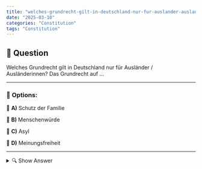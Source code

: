 ```yaml
---
title: "welches-grundrecht-gilt-in-deutschland-nur-fur-auslander-auslanderinnen-das-grundrecht-auf-…"
date: "2025-03-10"
categories: "Constitution"
tags: "Constitution"
---
```


## 📌 **Question**

Welches Grundrecht gilt in Deutschland nur für Ausländer / Ausländerinnen? Das Grundrecht auf …



---

### 📝 **Options:**

🔘 **A)** Schutz der Familie

🔘 **B)** Menschenwürde

🔘 **C)** Asyl

🔘 **D)** Meinungsfreiheit

---

<details>
  <summary>🔍 Show Answer</summary>

  <p>
💡  <b>Correct Answer:</b>  c
  </p>
  <p>
    📖<b>Explanation:</b>
    In Deutschland sind Grundrechte im Grundgesetz verankert, die sowohl für Staatsbürger als auch für Ausländer gelten. Allerdings gibt es bestimmte Rechte, die speziell auf Ausländer und ihren Aufenthaltsstatus abzielen. Diese Rechte sollen den Schutz und die Integration von Menschen gewährleisten, die nicht die deutsche Staatsbürgerschaft besitzen. Beispielsweise spielt das Asylrecht eine zentrale Rolle für Schutzsuchende, während andere Grundrechte wie die Menschenwürde universell gelten. Verständnis dieser Unterschiede ist wichtig für rechtliche Fragen im Migrationskontext.
  </p>
</details>
